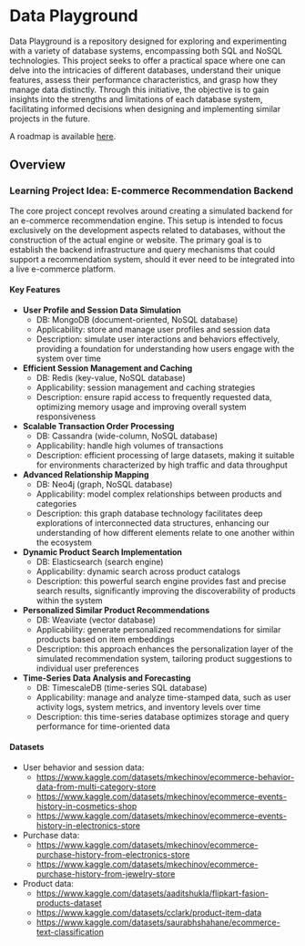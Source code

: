 # Data Playground

Data Playground is a repository designed for exploring and experimenting with a variety of database systems, encompassing both SQL and NoSQL technologies.
This project seeks to offer a practical space where one can delve into the intricacies of different databases, understand their unique features, assess their performance characteristics, and grasp how they manage data distinctly.
Through this initiative, the objective is to gain insights into the strengths and limitations of each database system, facilitating informed decisions when designing and implementing similar projects in the future.

A roadmap is available [here](ROADMAP.md).

## Overview

### Learning Project Idea: E-commerce Recommendation Backend

The core project  concept revolves around creating a simulated backend for an e-commerce recommendation engine.
This setup is intended to focus exclusively on the development aspects related to databases, without the construction of the actual engine or website.
The primary goal is to establish the backend infrastructure and query mechanisms that could support a recommendation system, should it ever need to be integrated into a live e-commerce platform.

#### Key Features

- **User Profile and Session Data Simulation**
  - DB: MongoDB (document-oriented, NoSQL database)
  - Applicability: store and manage user profiles and session data
  - Description: simulate user interactions and behaviors effectively, providing a foundation for understanding how users engage with the system over time
- **Efficient Session Management and Caching**
  - DB: Redis (key-value, NoSQL database)
  - Applicability: session management and caching strategies
  - Description: ensure rapid access to frequently requested data, optimizing memory usage and improving overall system responsiveness
- **Scalable Transaction Order Processing**
  - DB: Cassandra (wide-column, NoSQL database)
  - Applicability: handle high volumes of transactions
  - Description: efficient processing of large datasets, making it suitable for environments characterized by high traffic and data throughput
- **Advanced Relationship Mapping**
  - DB: Neo4j (graph, NoSQL database)
  - Applicability: model complex relationships between products and categories
  - Description: this graph database technology facilitates deep explorations of interconnected data structures, enhancing our understanding of how different elements relate to one another within the ecosystem
- **Dynamic Product Search Implementation**
  - DB: Elasticsearch (search engine)
  - Applicability: dynamic search across product catalogs
  - Description: this powerful search engine provides fast and precise search results, significantly improving the discoverability of products within the system
- **Personalized Similar Product Recommendations**
  - DB: Weaviate (vector database)
  - Applicability: generate personalized recommendations for similar products based on item embeddings
  - Description: this approach enhances the personalization layer of the simulated recommendation system, tailoring product suggestions to individual user preferences
- **Time-Series Data Analysis and Forecasting**
  - DB: TimescaleDB (time-series SQL database)
  - Applicability: manage and analyze time-stamped data, such as user activity logs, system metrics, and inventory levels over time
  - Description: this time-series database optimizes storage and query performance for time-oriented data

#### Datasets

- User behavior and session data:
  - <https://www.kaggle.com/datasets/mkechinov/ecommerce-behavior-data-from-multi-category-store>
  - <https://www.kaggle.com/datasets/mkechinov/ecommerce-events-history-in-cosmetics-shop>
  - <https://www.kaggle.com/datasets/mkechinov/ecommerce-events-history-in-electronics-store>
- Purchase data:
  - <https://www.kaggle.com/datasets/mkechinov/ecommerce-purchase-history-from-electronics-store>
  - <https://www.kaggle.com/datasets/mkechinov/ecommerce-purchase-history-from-jewelry-store>
- Product data:
  - <https://www.kaggle.com/datasets/aaditshukla/flipkart-fasion-products-dataset>
  - <https://www.kaggle.com/datasets/cclark/product-item-data>
  - <https://www.kaggle.com/datasets/saurabhshahane/ecommerce-text-classification>
